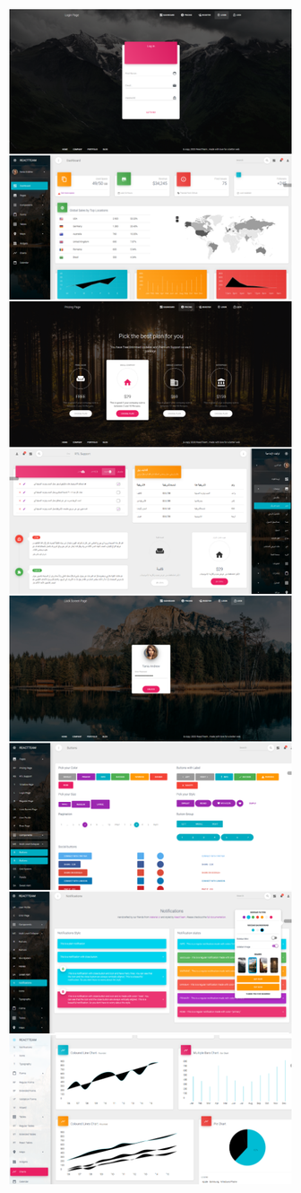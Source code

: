 <img src="/public/screenshots/1.png" alt="image" />
<img src="/public/screenshots/2.png" alt="image" />
<img src="/public/screenshots/3.png" alt="image" />
<img src="/public/screenshots/4.png" alt="image" />
<img src="/public/screenshots/5.png" alt="image" />
<img src="/public/screenshots/6.png" alt="image" />
<img src="/public/screenshots/7.png" alt="image" />
<img src="/public/screenshots/8.png" alt="image" />
